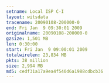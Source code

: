 ```yaml
---
setname: Local ISP C-I
layout: witsdata
tracename: 20090108-200000-0
end: Fri Jan  9 09:30:01 2009
originalname: 20090108-200000-0
gzsize: 1,501 MB
len: 0:30:00
start: Fri Jan  9 09:00:01 2009
totalwirelen: 23,834 MB
pkts: 38 million
size: 2,994 MB
md5: cedf31a17a9ea4f540d6a1988cdbcb36
---
```

